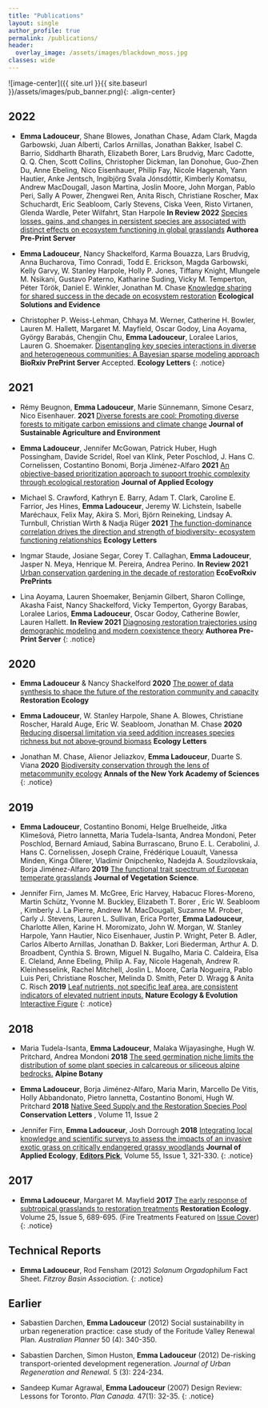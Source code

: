 ```yaml
---
title: "Publications"
layout: single
author_profile: true
permalink: /publications/
header:
  overlay_image: /assets/images/blackdown_moss.jpg
classes: wide  
---
```


![image-center]({{ site.url }}{{ site.baseurl }}/assets/images/pub_banner.png){: .align-center}


## 2022
* **Emma Ladouceur**, Shane Blowes, Jonathan Chase, Adam Clark, Magda Garbowski, Juan Alberti, Carlos Arnillas, Jonathan Bakker, Isabel C. Barrio, Siddharth Bharath, Elizabeth Borer, Lars Brudvig, Marc Cadotte, Q. Q. Chen, Scott Collins, Christopher Dickman, Ian Donohue, Guo-Zhen Du, Anne Ebeling, Nico Eisenhauer, Philip Fay, Nicole Hagenah, Yann Hautier, Anke Jentsch, Ingibjörg Svala Jónsdóttir, Kimberly Komatsu, Andrew MacDougall, Jason Martina, Joslin Moore, John Morgan, Pablo Peri, Sally A Power, Zhengwei Ren, Anita Risch, Christiane Roscher, Max Schuchardt, Eric Seabloom, Carly Stevens, Ciska Veen, Risto Virtanen, Glenda Wardle, Peter Wilfahrt, Stan Harpole **In Review 2022** [Species losses, gains, and changes in persistent species are associated with distinct effects on ecosystem functioning in global grasslands](https://www.authorea.com/users/407763/articles/552504-species-losses-gains-and-changes-in-persistent-species-are-associated-with-distinct-effects-on-ecosystem-functioning-in-global-grasslands?commit=b6ac65457c7ac5ee0679967ace69a00042300acf) **Authorea Pre-Print Server**


* **Emma Ladouceur**, Nancy Shackelford, Karma Bouazza, Lars Brudvig, Anna Bucharova, Timo Conradi, Todd E. Erickson, Magda Garbowski, Kelly Garvy, W. Stanley Harpole, Holly P. Jones, Tiffany Knight, Mlungele M. Nsikani, Gustavo Paterno, Katharine Suding, Vicky M. Temperton, Péter Török, Daniel E. Winkler, Jonathan M. Chase [Knowledge sharing for shared success in the decade on ecosystem restoration](https://doi.org/10.1002/2688-8319.12117) **Ecological Solutions and Evidence**

* Christopher P. Weiss-Lehman,  Chhaya M. Werner, Catherine H. Bowler, Lauren M. Hallett, Margaret M. Mayfield, Oscar Godoy, Lina Aoyama, György Barabás, Chengjin Chu, **Emma Ladouceur**,  Loralee Larios, Lauren G. Shoemaker. [Disentangling key species interactions in diverse and heterogeneous communities: A Bayesian sparse modeling approach](https://doi.org/10.1101/2021.07.23.453227) **BioRxiv PrePrint Server** Accepted. **Ecology Letters**
{: .notice}

## 2021
* Rémy Beugnon, **Emma Ladouceur**, Marie Sünnemann, Simone Cesarz, Nico Eisenhauer. **2021** [Diverse forests are cool: Promoting diverse forests to mitigate carbon emissions and climate change](https://onlinelibrary.wiley.com/doi/full/10.1002/sae2.12005) **Journal of Sustainable Agriculture and Environment**

* **Emma Ladouceur**, Jennifer McGowan, Patrick Huber, Hugh Possingham, Davide Scridel, Roel van Klink, Peter Poschlod, J. Hans C. Cornelissen, Costantino Bonomi, Borja Jiménez-Alfaro **2021** [An objective-based prioritization approach to support trophic complexity through ecological restoration](https://doi.org/10.1111/1365-2664.13943) **Journal of Applied Ecology**

* Michael S. Crawford, Kathryn E. Barry, Adam T. Clark, Caroline E. Farrior, Jes Hines, **Emma Ladouceur**, Jeremy W. Lichstein, Isabelle Maréchaux, Felix May, Akira S. Mori, Björn Reineking, Lindsay A. Turnbull, Christian Wirth & Nadja Rüger **2021** [The function-dominance correlation drives the direction and strength of biodiversity- ecosystem functioning relationships](https://onlinelibrary.wiley.com/doi/10.1111/ele.13776) **Ecology Letters**

* Ingmar Staude, Josiane Segar, Corey T. Callaghan, **Emma Ladouceur**, Jasper N. Meya, Henrique M. Pereira, Andrea Perino. **In Review 2021** [Urban conservation gardening in the decade of restoration](https://ecoevorxiv.org/p2syu/) **EcoEvoRxiv PrePrints**

* Lina Aoyama, Lauren Shoemaker, Benjamin Gilbert, Sharon Collinge, Akasha Faist, Nancy Shackelford, Vicky Temperton, Gyorgy Barabas, Loralee Larios, **Emma Ladouceur**, Oscar Godoy, Catherine Bowler, Lauren Hallett. **In Review 2021** [Diagnosing restoration trajectories using demographic modeling and modern coexistence theory](https://www.authorea.com/users/427939/articles/531999-diagnosing-restoration-trajectories-using-demographic-modeling-and-modern-coexistence-theory) **Authorea Pre-Print Server**
{: .notice}

## 2020
* **Emma Ladouceur** & Nancy Shackelford **2020** [The power of data synthesis to shape the future of the restoration community and capacity](https://onlinelibrary.wiley.com/doi/abs/10.1111/rec.13251) **Restoration Ecology**

* **Emma Ladouceur**,  W. Stanley Harpole,  Shane A. Blowes,  Christiane Roscher,  Harald Auge,  Eric W. Seabloom,  Jonathan M. Chase **2020** [Reducing dispersal limitation via seed addition increases species richness but not above‐ground biomass](https://onlinelibrary.wiley.com/doi/full/10.1111/ele.13566) **Ecology Letters**

* Jonathan M. Chase, Alienor Jeliazkov, **Emma Ladouceur**, Duarte S. Viana **2020** [Biodiversity conservation through the lens of metacommunity ecology]( https://doi.org/10.1111/nyas.14378) **Annals of the New York Academy of Sciences**
{: .notice}

## 2019
* **Emma Ladouceur**, Costantino Bonomi, Helge Bruelheide, Jitka Klimešová, Pietro Iannetta, Maria Tudela-Isanta, Andrea Mondoni, Peter Poschlod, Bernard Amiaud, Sabina Burrascano, Bruno E. L. Cerabolini, J. Hans C. Cornelissen, Joseph Craine, Frédérique Louault, Vanessa Minden, Kinga Öllerer, Vladimir Onipchenko, Nadejda A. Soudzilovskaia, Borja Jiménez-Alfaro **2019** [The functional trait spectrum of European temperate grasslands](https://doi.org/10.1111/jvs.12784) **Journal of Vegetation Science**.

* Jennifer Firn, James M. McGree, Eric Harvey, Habacuc Flores-Moreno, Martin Schütz, Yvonne M. Buckley, Elizabeth T. Borer  , Eric W. Seabloom  , Kimberly J. La Pierre, Andrew M. MacDougall, Suzanne M. Prober, Carly J. Stevens, Lauren L. Sullivan, Erica Porter, **Emma Ladouceur**, Charlotte Allen, Karine H. Moromizato, John W. Morgan, W. Stanley Harpole, Yann Hautier, Nico Eisenhauer, Justin P. Wright, Peter B. Adler, Carlos Alberto Arnillas, Jonathan D. Bakker, Lori Biederman, Arthur A. D. Broadbent, Cynthia S. Brown, Miguel N. Bugalho, Maria C. Caldeira, Elsa E. Cleland, Anne Ebeling, Philip A. Fay, Nicole Hagenah, Andrew R. Kleinhesselink, Rachel Mitchell, Joslin L. Moore, Carla Nogueira, Pablo Luis Peri, Christiane Roscher, Melinda D. Smith, Peter D. Wragg & Anita C. Risch **2019** [Leaf nutrients, not specific leaf area, are consistent indicators of elevated nutrient inputs.](https://doi.org/10.1038/s41559-018-0790-1) **Nature Ecology & Evolution** [Interactive Figure](https://evidentlyso.com.au/clients/qut/functionalTraits0120/)
{: .notice}

## 2018
* Maria Tudela-Isanta, **Emma Ladouceur**, Malaka Wijayasinghe, Hugh W. Pritchard, Andrea Mondoni **2018** [The seed germination niche limits the distribution of some plant species in calcareous or siliceous alpine bedrocks.](https://link.springer.com/article/10.1007/s00035-018-0199-0) **Alpine Botany**

* **Emma Ladouceur**, Borja Jiménez-Alfaro, Maria Marin, Marcello De Vitis, Holly Abbandonato, Pietro Iannetta, Costantino Bonomi, Hugh W. Pritchard **2018** [Native Seed Supply and the Restoration Species Pool](http://onlinelibrary.wiley.com/doi/10.1111/conl.12381/abstract) **Conservation Letters** , Volume 11, Issue 2

* Jennifer Firn, **Emma Ladouceur**, Josh Dorrough **2018** [Integrating local knowledge and scientific surveys to assess the impacts of an invasive exotic grass on critically endangered grassy woodlands](http://onlinelibrary.wiley.com/doi/10.1111/1365-2664.12928/full) **Journal of Applied Ecology**, [**Editors Pick**](https://appliedecologistsblog.com/2017/07/06/research-management-and-local-knowledge/), Volume 55, Issue 1, 321-330.
{: .notice}

## 2017
* **Emma Ladouceur**, Margaret M. Mayfield **2017** [The early response of subtropical grasslands to restoration treatments](http://onlinelibrary.wiley.com/doi/10.1111/rec.12491/full) **Restoration Ecology**. Volume 25, Issue 5, 689-695. (Fire Treatments Featured on [Issue Cover](https://onlinelibrary.wiley.com/doi/epdf/10.1111/rec.12443))
{: .notice}

## Technical Reports

* **Emma Ladouceur**, Rod Fensham (2012) _Solanum Orgadophilum_ Fact Sheet. *Fitzroy Basin Association.*
{: .notice}


## Earlier
* Sabastien Darchen, **Emma Ladouceur** (2012) Social sustainability in urban regeneration practice: case study of the Foritude Valley Renewal Plan. *Australian Planner* 50 (4): 340-350.

* Sabastien Darchen, Simon Huston, **Emma Ladouceur** (2012) De-risking transport-oriented development regeneration. *Journal of Urban Regeneration and Renewal.* 5 (3): 224-234. 

* Sandeep Kumar Agrawal, **Emma Ladouceur** (2007) Design Review: Lessons for Toronto. *Plan Canada.* 47(1): 32-35.
{: .notice}


